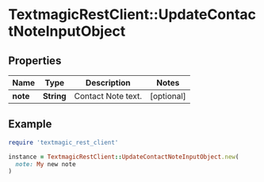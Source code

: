 # TextmagicRestClient::UpdateContactNoteInputObject

## Properties

| Name | Type | Description | Notes |
| ---- | ---- | ----------- | ----- |
| **note** | **String** | Contact Note text. | [optional] |

## Example

```ruby
require 'textmagic_rest_client'

instance = TextmagicRestClient::UpdateContactNoteInputObject.new(
  note: My new note
)
```

